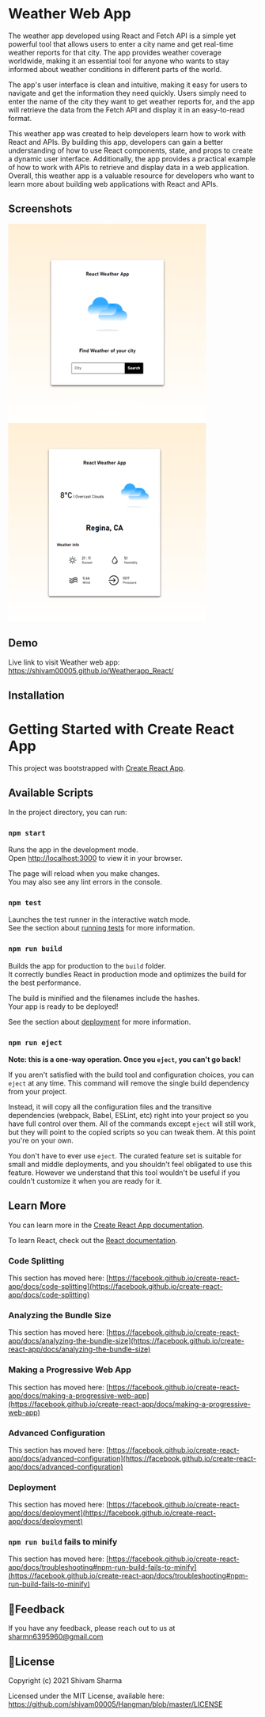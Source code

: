 
# Weather Web App

The weather app developed using React and Fetch API is a simple yet powerful tool that allows users to enter a city name and get real-time weather reports for that city. The app provides weather coverage worldwide, making it an essential tool for anyone who wants to stay informed about weather conditions in different parts of the world.

The app's user interface is clean and intuitive, making it easy for users to navigate and get the information they need quickly. Users simply need to enter the name of the city they want to get weather reports for, and the app will retrieve the data from the Fetch API and display it in an easy-to-read format.

This weather app was created to help developers learn how to work with React and APIs. By building this app, developers can gain a better understanding of how to use React components, state, and props to create a dynamic user interface. Additionally, the app provides a practical example of how to work with APIs to retrieve and display data in a web application. Overall, this weather app is a valuable resource for developers who want to learn more about building web applications with React and APIs.


## Screenshots

<img src="https://raw.githubusercontent.com/shivam00005/Weatherapp_React/master/screenshot/home-page.png" alt="home page" width="400" height="400">

<img src="https://raw.githubusercontent.com/shivam00005/Weatherapp_React/master/screenshot/searched-page.png" alt="searched page" width="400" height="400">

## Demo

Live link to visit Weather web app: https://shivam00005.github.io/Weatherapp_React/


## Installation

# Getting Started with Create React App

This project was bootstrapped with [Create React App](https://github.com/facebook/create-react-app).

## Available Scripts

In the project directory, you can run:

### `npm start`

Runs the app in the development mode.\
Open [http://localhost:3000](http://localhost:3000) to view it in your browser.

The page will reload when you make changes.\
You may also see any lint errors in the console.

### `npm test`

Launches the test runner in the interactive watch mode.\
See the section about [running tests](https://facebook.github.io/create-react-app/docs/running-tests) for more information.

### `npm run build`

Builds the app for production to the `build` folder.\
It correctly bundles React in production mode and optimizes the build for the best performance.

The build is minified and the filenames include the hashes.\
Your app is ready to be deployed!

See the section about [deployment](https://facebook.github.io/create-react-app/docs/deployment) for more information.

### `npm run eject`

**Note: this is a one-way operation. Once you `eject`, you can't go back!**

If you aren't satisfied with the build tool and configuration choices, you can `eject` at any time. This command will remove the single build dependency from your project.

Instead, it will copy all the configuration files and the transitive dependencies (webpack, Babel, ESLint, etc) right into your project so you have full control over them. All of the commands except `eject` will still work, but they will point to the copied scripts so you can tweak them. At this point you're on your own.

You don't have to ever use `eject`. The curated feature set is suitable for small and middle deployments, and you shouldn't feel obligated to use this feature. However we understand that this tool wouldn't be useful if you couldn't customize it when you are ready for it.

## Learn More

You can learn more in the [Create React App documentation](https://facebook.github.io/create-react-app/docs/getting-started).

To learn React, check out the [React documentation](https://reactjs.org/).

### Code Splitting

This section has moved here: [https://facebook.github.io/create-react-app/docs/code-splitting](https://facebook.github.io/create-react-app/docs/code-splitting)

### Analyzing the Bundle Size

This section has moved here: [https://facebook.github.io/create-react-app/docs/analyzing-the-bundle-size](https://facebook.github.io/create-react-app/docs/analyzing-the-bundle-size)

### Making a Progressive Web App

This section has moved here: [https://facebook.github.io/create-react-app/docs/making-a-progressive-web-app](https://facebook.github.io/create-react-app/docs/making-a-progressive-web-app)

### Advanced Configuration

This section has moved here: [https://facebook.github.io/create-react-app/docs/advanced-configuration](https://facebook.github.io/create-react-app/docs/advanced-configuration)


### Deployment

This section has moved here: [https://facebook.github.io/create-react-app/docs/deployment](https://facebook.github.io/create-react-app/docs/deployment)

### `npm run build` fails to minify

This section has moved here: [https://facebook.github.io/create-react-app/docs/troubleshooting#npm-run-build-fails-to-minify](https://facebook.github.io/create-react-app/docs/troubleshooting#npm-run-build-fails-to-minify)


## :email:Feedback

If you have any feedback, please reach out to us at sharmn6395960@gmail.com


## :scroll:License

Copyright (c) 2021 Shivam Sharma

Licensed under the MIT License, available here: https://github.com/shivam00005/Hangman/blob/master/LICENSE
